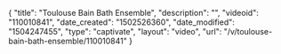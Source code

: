 {
    "title": "Toulouse Bain Bath Ensemble",
    "description": "",
    "videoid": "110010841",
    "date_created": "1502526360",
    "date_modified": "1504247455",
    "type": "captivate",
    "layout": "video",
    "url": "\/v\/toulouse-bain-bath-ensemble\/110010841"
}
